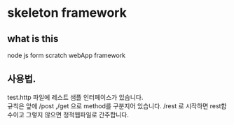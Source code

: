 # skeleton framework

## what is this
node js form scratch webApp framework  

## 사용법.

test.http 파일에 레스트 샘플 인터페이스가 있습니다.  
규칙은 앞에 /post ,/get 으로 method를 구분지어 있습니다.
/rest 로 시작하면 rest함수이고 그렇지 않으면 정적웹파일로 간주합니다.  
